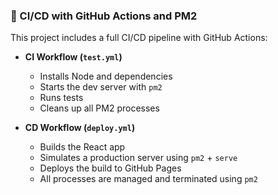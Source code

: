 ### 🚀 CI/CD with GitHub Actions and PM2

This project includes a full CI/CD pipeline with GitHub Actions:

- **CI Workflow (`test.yml`)**
  - Installs Node and dependencies
  - Starts the dev server with `pm2`
  - Runs tests
  - Cleans up all PM2 processes

- **CD Workflow (`deploy.yml`)**
  - Builds the React app
  - Simulates a production server using `pm2` + `serve`
  - Deploys the build to GitHub Pages
  - All processes are managed and terminated using `pm2`
